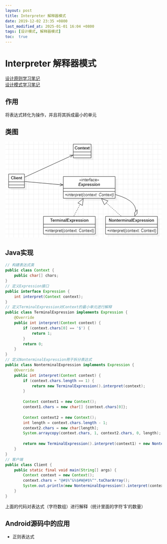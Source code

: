 ```yaml
---
layout: post
title: Interpreter 解释器模式
date: 2019-12-02 23:35 +0800
last_modified_at: 2025-01-01 16:04 +0800
tags: [设计模式, 解释器模式]
toc:  true
---
```


# Interpreter 解释器模式

[设计原则学习笔记](https://www.jianshu.com/p/f7f79adad32b)  
[设计模式学习笔记](https://www.jianshu.com/p/08bf9381697c)  
## 作用
将表达式转化为操作，并且将其拆成最小的单元
## 类图
![解释器模式类图](https://github.com/Charles199310/Charles199310.github.io/blob/main/assets/images/interpreter_01.PNG?raw=true)
## Java实现
``` Java
// 构建表达式类
public class Context {
    public char[] chars;
}
// 定义Expression接口
public interface Expression {
    int interpret(Context context);
}
// 定义TerminalExpression对Context的最小单元进行解释
public class TerminalExpression implements Expression {
    @Override
    public int interpret(Context context) {
        if (context.chars[0] == '$') {
            return 1;
        }
        return 0;
    }
}
// 定义NonterminalExpression用于拆分表达式
public class NonterminalExpression implements Expression {
    @Override
    public int interpret(Context context) {
        if (context.chars.length == 1) {
            return new TerminalExpression().interpret(context);
        }

        Context context1 = new Context();
        context1.chars = new char[] {context.chars[0]};

        Context context2 = new Context();
        int length = context.chars.length - 1;
        context2.chars = new char[length];
        System.arraycopy(context.chars, 1, context2.chars, 0, length);

        return new TerminalExpression().interpret(context1) + new NonterminalExpression().interpret(context2);
    }
}
// 客户端
public class Client {
    public static final void main(String[] args) {
        Context context = new Context();
        context.chars = "@#$%^&%$#W@#$%^".toCharArray();
        System.out.println(new NonterminalExpression().interpret(context));
    }
}
```
上面的代码对表达式（字符数组）进行解释（统计里面的字符'$'的数量）
## Android源码中的应用
* 正则表达式
